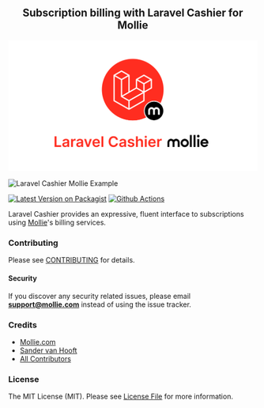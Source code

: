<h2 align="center">Subscription billing with Laravel Cashier for Mollie
</h2>
<p align="center">
    <img src="./.vuepress/public/assets/pages/laravelcashiermollie.jpg" title="Laravel Cashier Mollie">
</p>
<img src="https://info.mollie.com/hubfs/github/laravel-cashier/editorLaravel.jpg"  title="Laravel Cashier Mollie Example"/>

[![Latest Version on Packagist](https://img.shields.io/packagist/v/laravel/cashier-mollie.svg?style=flat-square)](https://packagist.org/packages/laravel/cashier-mollie)
[![Github Actions](https://github.com/laravel/cashier-mollie/workflows/tests/badge.svg)](https://github.com/laravel/cashier-mollie/actions)

Laravel Cashier provides an expressive, fluent interface to subscriptions using [Mollie](https://www.mollie.com)'s billing services.

### Contributing

Please see [CONTRIBUTING](https://github.com/laravel/cashier-mollie/blob/master/CONTRIBUTING.md) for details.

#### Security

If you discover any security related issues, please email **support@mollie.com** instead of using the issue tracker.

### Credits

- [Mollie.com](https://www.mollie.com)
- [Sander van Hooft](https://github.com/sandervanhooft)
- [All Contributors](https://github.com/laravel/cashier-mollie/contributors)

### License

The MIT License (MIT). Please see [License File](https://github.com/laravel/cashier-mollie/blob/develop/LICENSE.md) for more information.

